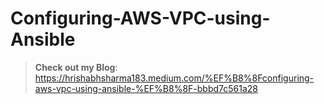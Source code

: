 # Configuring-AWS-VPC-using-Ansible

 > **Check out my Blog**: https://hrishabhsharma183.medium.com/%EF%B8%8Fconfiguring-aws-vpc-using-ansible-%EF%B8%8F-bbbd7c561a28
